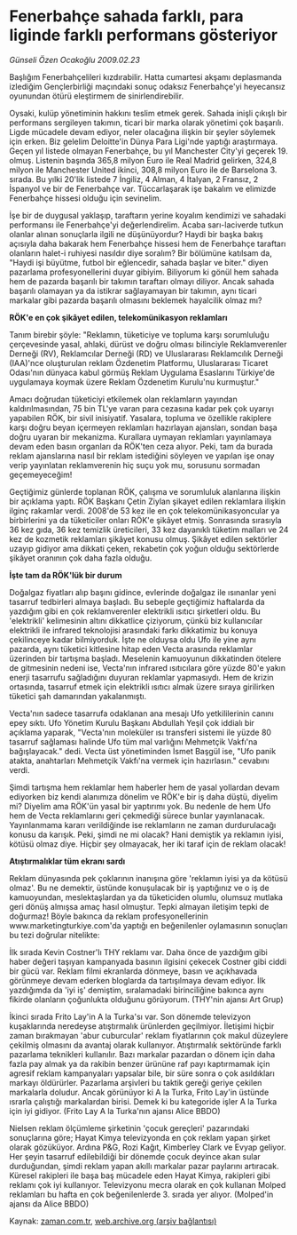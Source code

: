 # Fenerbahçe sahada farklı, para  liginde farklı performans gösteriyor

*Günseli Özen Ocakoğlu 2009.02.23*

<td class="news-spot">
<p>Başlığım Fenerbahçelileri kızdırabilir. Hatta cumartesi akşamı deplasmanda izlediğim Gençlerbirliği maçındaki sonuç odaksız Fenerbahçe'yi heyecansız oyunundan ötürü eleştirmem de sinirlendirebilir.</p>
<p><p>Oysaki, kulüp yönetiminin hakkını teslim etmek gerek. Sahada inişli çıkışlı bir performans sergileyen takımın, ticari bir marka olarak yönetimi çok başarılı. Ligde mücadele devam ediyor, neler olacağına ilişkin bir şeyler söylemek için erken. Biz gelelim Deloitte'in Dünya Para Ligi'nde yaptığı araştırmaya. Geçen yıl listede olmayan Fenerbahçe, bu yıl Manchester City'yi geçerek 19. olmuş. Listenin başında 365,8 milyon Euro ile Real Madrid gelirken, 324,8 milyon ile Manchester United ikinci, 308,8 milyon Euro ile de Barselona 3. sırada. Bu yılki 20'lik listede 7 İngiliz, 4 Alman, 4 İtalyan, 2 Fransız, 2 İspanyol ve bir de Fenerbahçe var. Tüccarlaşarak işe bakalım ve elimizde Fenerbahçe hissesi olduğu için sevinelim.
<p> İşe bir de duygusal yaklaşıp, taraftarın yerine koyalım kendimizi ve sahadaki performansı ile Fenerbahçe'yi değerlendirelim. Acaba sarı-laciverde tutkun olanlar alınan sonuçlarla ilgili ne düşünüyordur? Haydi bir başka bakış açısıyla daha bakarak hem Fenerbahçe hissesi hem de Fenerbahçe taraftarı olanların halet-i ruhiyesi nasıldır diye soralım? Bir bölümüne katılsam da, "Haydi işi büyütme, futbol bir eğlencedir, sahada başlar ve biter." diyen pazarlama profesyonellerini duyar gibiyim. Biliyorum ki gönül hem sahada hem de pazarda başarılı bir takımın taraftarı olmayı diliyor. Ancak sahada başarılı olamayan ya da istikrar sağlayamayan bir takımın, aynı ticari markalar gibi pazarda başarılı olmasını beklemek hayalcilik olmaz mı?
<p><b>RÖK'e en çok şikâyet edilen, telekomünikasyon reklamları</b>
<p>Tanım birebir şöyle: "Reklamın, tüketiciye ve topluma karşı sorumluluğu çerçevesinde yasal, ahlaki, dürüst ve doğru olması bilinciyle Reklamverenler Derneği (RV), Reklamcılar Derneği (RD) ve Uluslararası Reklamcılık Derneği (IAA)'nce oluşturulan reklam Özdenetim Platformu, Uluslararası Ticaret Odası'nın dünyaca kabul görmüş Reklam Uygulama Esaslarını Türkiye'de uygulamaya koymak üzere Reklam Özdenetim Kurulu'nu kurmuştur." 
<p> Amacı doğrudan tüketiciyi etkilemek olan reklamların yayından kaldırılmasından, 75 bin TL'ye varan para cezasına kadar pek çok uyarıyı yapabilen RÖK, bir sivil inisiyatif. Yasalara, topluma ve özellikle rakiplere karşı doğru beyan içermeyen reklamları hazırlayan ajansları, sondan başa doğru uyaran bir mekanizma. Kurallara uymayan reklamları yayınlamaya devam eden basın organları da RÖK'ten ceza alıyor. Peki, tam da burada reklam ajanslarına nasıl bir reklam istediğini söyleyen ve yapılan işe onay verip yayınlatan reklamverenin hiç suçu yok mu, sorusunu sormadan geçemeyeceğim! 
<p> Geçtiğimiz günlerde toplanan RÖK, çalışma ve sorumluluk alanlarına ilişkin bir açıklama yaptı. RÖK Başkanı Çetin Ziylan şikayet edilen reklamlara ilişkin ilginç rakamlar verdi. 2008'de 53 kez ile en çok telekomünikasyoncular ya birbirlerini ya da tüketiciler onları RÖK'e şikâyet etmiş. Sonrasında sırasıyla 36 kez gıda, 36 kez temizlik üreticileri, 33 kez dayanıklı tüketim malları ve 24 kez de kozmetik reklamları şikâyet konusu olmuş. Şikâyet edilen sektörler uzayıp gidiyor ama dikkati çeken, rekabetin çok yoğun olduğu sektörlerde şikâyet oranının çok daha fazla olduğu. 
<p><b>İşte tam da RÖK'lük bir durum</b>
<p>Doğalgaz fiyatları alıp başını gidince, evlerinde doğalgaz ile ısınanlar yeni tasarruf tedbirleri almaya başladı. Bu sebeple geçtiğimiz haftalarda da yazdığım gibi en çok reklamverenler elektrikli ısıtıcı şirketleri oldu. Bu 'elektrikli' kelimesinin altını dikkatlice çiziyorum, çünkü biz kullanıcılar elektrikli ile infrared teknolojisi arasındaki farkı dikkatimiz bu konuya çekilinceye kadar bilmiyorduk. İşte ne olduysa oldu Ufo ile yine aynı pazarda, aynı tüketici kitlesine hitap eden Vecta arasında reklamlar üzerinden bir tartışma başladı. Meselenin kamuoyunun dikkatinden ötelere de gitmesinin nedeni ise, Vecta'nın infrared ısıtıcılara göre yüzde 80'e yakın enerji tasarrufu sağladığını duyuran reklamlar yapmasıydı. Hem de krizin ortasında, tasarruf etmek için elektrikli ısıtıcı almak üzere sıraya girilirken tüketici şah damarından yakalanmıştı. 
<p> Vecta'nın sadece tasarrufa odaklanan ana mesajı Ufo yetkililerinin canını epey sıktı. Ufo Yönetim Kurulu Başkanı Abdullah Yeşil çok iddialı bir açıklama yaparak, "Vecta'nın moleküler ısı transferi sistemi ile yüzde 80 tasarruf sağlaması halinde Ufo tüm mal varlığını Mehmetçik Vakfı'na bağışlayacak." dedi. Vecta üst yönetiminden İsmet Başgül ise, "Ufo panik atakta, anahtarları Mehmetçik Vakfı'na vermek için hazırlasın." cevabını verdi. 
<p> Şimdi tartışma hem reklamlar hem haberler hem de yasal yollardan devam ediyorken biz kendi alanımıza dönelim ve RÖK'e bir iş daha düştü, diyelim mi? Diyelim ama RÖK'ün yasal bir yaptırımı yok. Bu nedenle de hem Ufo hem de Vecta reklamlarını geri çekmediği sürece bunlar yayınlanacak. Yayınlanmama kararı verildiğinde ise reklamların ne zaman durdurulacağı konusu da karışık. Peki, şimdi ne mi olacak? Hani demiştik ya reklamın iyisi, kötüsü olmaz diye. Hiçbir şey olmayacak, her iki taraf için de reklam olacak!
<p><b>Atıştırmalıklar tüm ekranı sardı</b>
<p>Reklam dünyasında pek çoklarının inanışına göre 'reklamın iyisi ya da kötüsü olmaz'. Bu ne demektir, üstünde konuşulacak bir iş yaptığınız ve o iş de kamuoyundan, meslektaşlardan ya da tüketiciden olumlu, olumsuz mutlaka geri dönüş almışsa amaç hasıl olmuştur. Tepki almayan iletişim tepki de doğurmaz! Böyle bakınca da reklam profesyonellerinin www.marketingturkiye.com'da yaptığı en beğenilenler oylamasının sonuçları bu tezi doğrular nitelikte: 
<p> İlk sırada Kevin Costner'lı THY reklamı var. Daha önce de yazdığım gibi haber değeri taşıyan kampanyada basının ilgisini çekecek Costner gibi ciddi bir gücü var. Reklam filmi ekranlarda dönmeye, basın ve açıkhavada görünmeye devam ederken bloglarda da tartışılmaya devam ediyor. İlk yazdığımda da 'iyi iş' demiştim, sıralamadaki birinciliğine bakınca aynı fikirde olanların çoğunlukta olduğunu görüyorum. (THY'nin ajansı Art Grup) 
<p> İkinci sırada Frito Lay'in A la Turka'sı var. Son dönemde televizyon kuşaklarında neredeyse atıştırmalık ürünlerden geçilmiyor. İletişimi hiçbir zaman bırakmayan 'abur cuburcular' reklam fiyatlarının çok makul düzeylere çekilmiş olmasını da avantaj olarak kullanıyor. Atıştırmalık sektöründe farklı pazarlama teknikleri kullanılır. Bazı markalar pazardan o dönem için daha fazla pay almak ya da rakibin benzer ürününe raf payı kaptırmamak için agresif reklam kampanyaları yapsalar bile, bir süre sonra o çok asıldıkları markayı öldürürler. Pazarlama arşivleri bu taktik gereği geriye çekilen markalarla doludur. Ancak görünüyor ki A la Turka, Frito Lay'in üstünde ısrarla çalıştığı markalardan birisi. Demek ki bu kategoride işler A la Turka için iyi gidiyor. (Frito Lay A la Turka'nın ajansı Alice BBDO)
<p> Nielsen reklam ölçümleme şirketinin 'çocuk gereçleri' pazarındaki sonuçlarına göre; Hayat Kimya televizyonda en çok reklam yapan şirket olarak gözüküyor. Ardına P&amp;G, Rozi Kağıt, Kimberley Clark ve Evyap geliyor. Her şeyin tasarruf edilebildiği bir dönemde çocuk deyince akan sular durduğundan, şimdi reklam yapan akıllı markalar pazar paylarını artıracak. Küresel rakipleri ile başa baş mücadele eden Hayat Kimya, rakipleri gibi reklamı çok iyi kullanıyor. Televizyonu mecra olarak en çok kullanan Molped reklamları bu hafta en çok beğenilenlerde 3. sırada yer alıyor. (Molped'in ajansı da Alice BBDO) </p>
<a href="http://web.archive.org/web/20101130133715/mailto:g.ocakoglu@zaman.com.tr">
</a></p></p></p></p></p></p></p></p></p></p></p></p></p></p></p></td>

Kaynak: [zaman.com.tr](http://zaman.com.tr/yazar.do?yazino=818328), [web.archive.org (arşiv bağlantısı)](http://web.archive.org/web/20101130133715/http://www.zaman.com.tr:80/yazar.do?yazino=818328)

